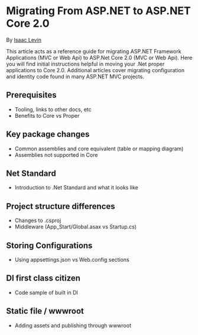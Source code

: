 # Migrating From ASP.NET to ASP.NET Core 2.0

By [Isaac Levin](https://isaaclevin.com)

This article acts as a reference guide for migrating ASP.NET Framework Applications (MVC or Web Api) to ASP.Net Core 2.0 (MVC or Web Api). Here you will find initial instructions helpful in moving your .Net proper applications to Core 2.0. Additional articles cover migrating configuration and identity code found in many ASP.NET MVC projects.


## Prerequisites
* Tooling, links to other docs, etc
* Benefits to Core vs Proper


## Key package changes
* Common assemblies and core equivalent (table or mapping diagram)
* Assemblies not supported in Core


## Net Standard
* Introduction to .Net Standard and what it looks like

## Project structure differences
* Changes to .csproj
* Middleware (App_Start/Global.asax vs Startup.cs)

## Storing Configurations
* Using appsettings.json vs Web.config sections

## DI first class citizen
* Code sample of built in DI

## Static file / wwwroot
* Adding assets and publishing through wwwroot
